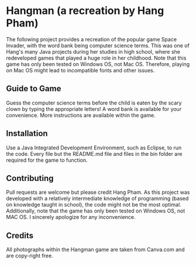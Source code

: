 # Hangman (a recreation by Hang Pham)
The following project provides a recreation of the popular game Space Invader, with the word bank being computer science terms. This was one of Hang's many Java projects during her studies in high school, where she redeveloped games that played a huge role in her childhood. Note that this game has only been tested on Windows OS, not Mac OS. Therefore, playing on Mac OS might lead to incompatible fonts and other issues.

## Guide to Game 
Guess the computer science terms before the child is eaten by the scary clown by typing the appropriate letters! A word bank is available for your convenience. More instructions are available within the game.

## Installation
Use a Java Integrated Development Environment, such as Eclipse, to run the code. Every file but the README.md file and files in the bin folder are required for the game to function. 


## Contributing
Pull requests are welcome but please credit Hang Pham. As this project was developed with a relatively intermediate knowledge of programming (based on knowledge taught in school), the code might not be the most optimal. Additionally, note that the game has only been tested on Windows OS, not MAC OS. I sincerely apologize for any inconvenience.


## Credits 
All photographs within the Hangman game are taken from Canva.com and are copy-right free. 
